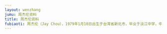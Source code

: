 ```yaml
---
layout: wenzhang
jumu: 周杰伦资料
title: 周杰伦资料
fubiaoti: 周杰伦（Jay Chou），1979年1月18日出生于台湾省新北市，毕业于淡江中学，中国台湾流行乐男歌手、音乐人、演员、导演、编剧等。2000年发行首张个人专辑《Jay》。2001年发行的专辑《范特西》奠定其融合中西方音乐的风格 [1]  。2002年举行“The One”世界巡回演唱会 [2]  。2003年成为美国《时代周刊》封面人物 [3-4]  。2004年获得世界音乐大奖中国区最畅销艺人奖 [5]  。2005年凭借动作片《头文字D》获得台湾电影金马奖、香港电影金像奖最佳新人奖 [6]  。2006年起连续三年获得世界音乐大奖中国区最畅销艺人奖 [7]  。2007年自编自导的文艺片《不能说的秘密》获得台湾电影金马奖年度台湾杰出电影奖 [8]  。2008年凭借歌曲《青花瓷》获得第19届金曲奖最佳作曲人奖 [9]  。2009年入选美国CNN评出的“25位亚洲最具影响力的人物” [10]  ；同年凭借专辑《魔杰座》获得第20届金曲奖最佳国语男歌手奖 [11]  。2010年入选美国《Fast Company》评出的“全球百大创意人物” [12]  。2011年凭借专辑《跨时代》再度获得金曲奖最佳国语男歌手奖，并且第4次获得金曲奖最佳国语专辑奖 [13]  ；同年主演好莱坞电影《青蜂侠》 [14]  。2012年登福布斯中国名人榜榜首 [15]  。2014年发行华语乐坛首张数字音乐专辑《哎呦，不错哦》 [16]  。2018年举行“地表最强2”世界巡回演唱会 [17]  。演艺事业外，他还涉足商业、设计等领域。2007年成立杰威尔有限公司 [18]  。2011年担任华硕笔电设计师并入股香港文化传信集团 [19-20]  。周杰伦热心公益慈善，多次向中国内地灾区捐款捐物。2008年捐款援建希望小学 [21] 2014年担任中国禁毒宣传形象大使
---           
```

        